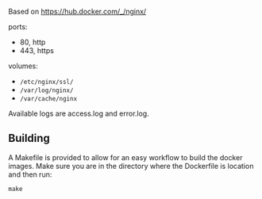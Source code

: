 Based on https://hub.docker.com/_/nginx/

ports:

* 80, http
* 443, https

volumes:

* `/etc/nginx/ssl/`
* `/var/log/nginx/`
* `/var/cache/nginx`

Available logs are access.log and error.log.

## Building

A Makefile is provided to allow for an easy workflow to build the docker images. Make sure you are in the directory where the Dockerfile is location and then run:

```
make
```


